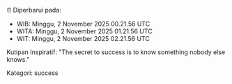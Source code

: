 ⏰ Diperbarui pada:
- WIB: Minggu, 2 November 2025 00.21.56 UTC
- WITA: Minggu, 2 November 2025 01.21.56 UTC
- WIT: Minggu, 2 November 2025 02.21.56 UTC

Kutipan Inspiratif:
"The secret to success is to know something nobody else knows."


Kategori: success

